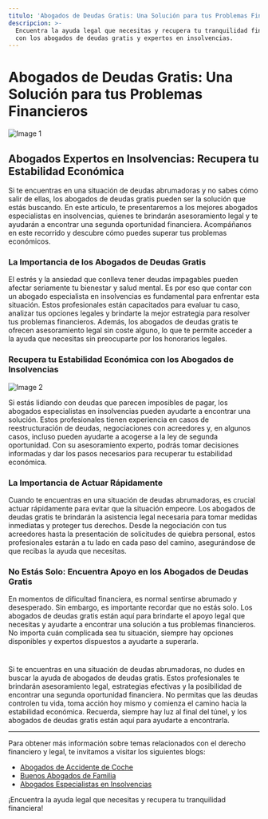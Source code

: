 ```yaml
---
titulo: 'Abogados de Deudas Gratis: Una Solución para tus Problemas Financieros'
descripcion: >-
  Encuentra la ayuda legal que necesitas y recupera tu tranquilidad financiera
  con los abogados de deudas gratis y expertos en insolvencias.
---
```



# Abogados de Deudas Gratis: Una Solución para tus Problemas Financieros

![Image 1](./img/abogados-de-deudas-gratis-1.webp)

## Abogados Expertos en Insolvencias: Recupera tu Estabilidad Económica



Si te encuentras en una situación de deudas abrumadoras y no sabes cómo salir de ellas, los abogados de deudas gratis pueden ser la solución que estás buscando. En este artículo, te presentaremos a los mejores abogados especialistas en insolvencias, quienes te brindarán asesoramiento legal y te ayudarán a encontrar una segunda oportunidad financiera. Acompáñanos en este recorrido y descubre cómo puedes superar tus problemas económicos.

### La Importancia de los Abogados de Deudas Gratis

El estrés y la ansiedad que conlleva tener deudas impagables pueden afectar seriamente tu bienestar y salud mental. Es por eso que contar con un abogado especialista en insolvencias es fundamental para enfrentar esta situación. Estos profesionales están capacitados para evaluar tu caso, analizar tus opciones legales y brindarte la mejor estrategia para resolver tus problemas financieros. Además, los abogados de deudas gratis te ofrecen asesoramiento legal sin coste alguno, lo que te permite acceder a la ayuda que necesitas sin preocuparte por los honorarios legales.

### Recupera tu Estabilidad Económica con los Abogados de Insolvencias

![Image 2](./img/abogados-de-deudas-gratis-2.webp)

Si estás lidiando con deudas que parecen imposibles de pagar, los abogados especialistas en insolvencias pueden ayudarte a encontrar una solución. Estos profesionales tienen experiencia en casos de reestructuración de deudas, negociaciones con acreedores y, en algunos casos, incluso pueden ayudarte a acogerse a la ley de segunda oportunidad. Con su asesoramiento experto, podrás tomar decisiones informadas y dar los pasos necesarios para recuperar tu estabilidad económica.

### La Importancia de Actuar Rápidamente

Cuando te encuentras en una situación de deudas abrumadoras, es crucial actuar rápidamente para evitar que la situación empeore. Los abogados de deudas gratis te brindarán la asistencia legal necesaria para tomar medidas inmediatas y proteger tus derechos. Desde la negociación con tus acreedores hasta la presentación de solicitudes de quiebra personal, estos profesionales estarán a tu lado en cada paso del camino, asegurándose de que recibas la ayuda que necesitas.


### No Estás Solo: Encuentra Apoyo en los Abogados de Deudas Gratis




En momentos de dificultad financiera, es normal sentirse abrumado y desesperado. Sin embargo, es importante recordar que no estás solo. Los abogados de deudas gratis están aquí para brindarte el apoyo legal que necesitas y ayudarte a encontrar una solución a tus problemas financieros. No importa cuán complicada sea tu situación, siempre hay opciones disponibles y expertos dispuestos a ayudarte a superarla.




#




Si te encuentras en una situación de deudas abrumadoras, no dudes en buscar la ayuda de abogados de deudas gratis. Estos profesionales te brindarán asesoramiento legal, estrategias efectivas y la posibilidad de encontrar una segunda oportunidad financiera. No permitas que las deudas controlen tu vida, toma acción hoy mismo y comienza el camino hacia la estabilidad económica. Recuerda, siempre hay luz al final del túnel, y los abogados de deudas gratis están aquí para ayudarte a encontrarla.




---




Para obtener más información sobre temas relacionados con el derecho financiero y legal, te invitamos a visitar los siguientes blogs:




- [Abogados de Accidente de Coche](abogados-accidente-coche)
- [Buenos Abogados de Familia](buenos-abogados-de-familia)
- [Abogados Especialistas en Insolvencias](abogado-especialista-en-insolvencias)




¡Encuentra la ayuda legal que necesitas y recupera tu tranquilidad financiera!



